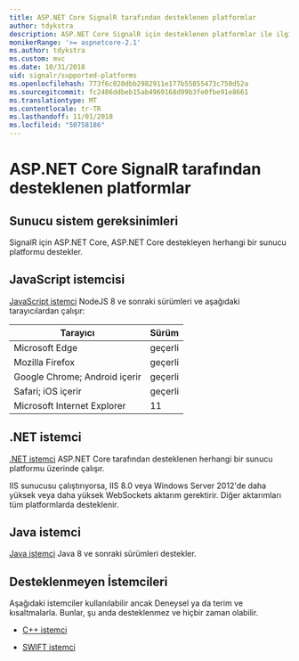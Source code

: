 ```yaml
---
title: ASP.NET Core SignalR tarafından desteklenen platformlar
author: tdykstra
description: ASP.NET Core SignalR için desteklenen platformlar ile ilgili öğrenin.
monikerRange: '>= aspnetcore-2.1'
ms.author: tdykstra
ms.custom: mvc
ms.date: 10/31/2018
uid: signalr/supported-platforms
ms.openlocfilehash: 773f6c020dbb2982911e177b55855473c750d52a
ms.sourcegitcommit: fc2486ddbeb15ab4969168d99b3fe0fbe91e8661
ms.translationtype: MT
ms.contentlocale: tr-TR
ms.lasthandoff: 11/01/2018
ms.locfileid: "50758186"
---
```

# <a name="aspnet-core-signalr-supported-platforms"></a>ASP.NET Core SignalR tarafından desteklenen platformlar

## <a name="server-system-requirements"></a>Sunucu sistem gereksinimleri

SignalR için ASP.NET Core, ASP.NET Core destekleyen herhangi bir sunucu platformu destekler.

## <a name="javascript-client"></a>JavaScript istemcisi

[JavaScript istemci](https://www.npmjs.com/package/@aspnet/signalr) NodeJS 8 ve sonraki sürümleri ve aşağıdaki tarayıcılardan çalışır:

| Tarayıcı                         | Sürüm |
| ------------------------------- | ------- |
| Microsoft Edge                  | geçerli |
| Mozilla Firefox                 | geçerli |
| Google Chrome; Android içerir | geçerli |
| Safari; iOS içerir            | geçerli |
| Microsoft Internet Explorer     | 11      |
 
## <a name="net-client"></a>.NET istemci

[.NET istemci](https://www.nuget.org/packages/Microsoft.AspNetCore.SignalR/) ASP.NET Core tarafından desteklenen herhangi bir sunucu platformu üzerinde çalışır.

IIS sunucusu çalıştırıyorsa, IIS 8.0 veya Windows Server 2012'de daha yüksek veya daha yüksek WebSockets aktarım gerektirir. Diğer aktarımları tüm platformlarda desteklenir.

## <a name="java-client"></a>Java istemci

[Java istemci](https://search.maven.org/artifact/com.microsoft.aspnet/signalr) Java 8 ve sonraki sürümleri destekler.

## <a name="unsupported-clients"></a>Desteklenmeyen İstemcileri

Aşağıdaki istemciler kullanılabilir ancak Deneysel ya da terim ve kısaltmalarla. Bunlar, şu anda desteklenmez ve hiçbir zaman olabilir.

* [C++ istemci](https://github.com/aspnet/SignalR/tree/master/clients/cpp)

* [SWIFT istemci](https://github.com/moozzyk/SignalR-Client-Swift)
